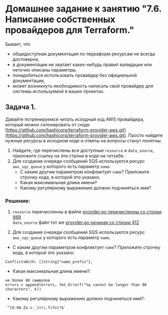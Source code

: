 # Домашнее задание к занятию "7.6. Написание собственных провайдеров для Terraform."

Бывает, что 
* общедоступная документация по терраформ ресурсам не всегда достоверна,
* в документации не хватает каких-нибудь правил валидации или неточно описаны параметры,
* понадобиться использовать провайдер без официальной документации,
* может возникнуть необходимость написать свой провайдер для системы используемой в ваших проектах.   

## Задача 1. 
Давайте потренируемся читать исходный код AWS провайдера, который можно склонировать от сюда: 
[https://github.com/hashicorp/terraform-provider-aws.git](https://github.com/hashicorp/terraform-provider-aws.git).
Просто найдите нужные ресурсы в исходном коде и ответы на вопросы станут понятны.  


1. Найдите, где перечислены все доступные `resource` и `data_source`, приложите ссылку на эти строки в коде на 
гитхабе.   
1. Для создания очереди сообщений SQS используется ресурс `aws_sqs_queue` у которого есть параметр `name`. 
    * С каким другим параметром конфликтует `name`? Приложите строчку кода, в которой это указано.
    * Какая максимальная длина имени? 
    * Какому регулярному выражению должно подчиняться имя? 

### Решение:
1. `resource` перечисленны в файле [provider.go перечисленны со строки 868](https://github.com/hashicorp/terraform-provider-aws/blob/de6bf7541dd8a5c81d0471e7e8cb76eb76578e66/internal/provider/provider.go#L868)  
   `data_source` файл тот же [provider.go начиная со строки 412](https://github.com/hashicorp/terraform-provider-aws/blob/de6bf7541dd8a5c81d0471e7e8cb76eb76578e66/internal/provider/provider.go#L412)

2. Для создания очереди сообщений SQS используется ресурс `aws_sqs_queue` у которого есть параметр `name`.
 
* С каким другим параметром конфликтует `name`? Приложите строчку кода, в которой это указано:
```shell
ConflictsWith: []string{"name_prefix"},
```

* Какая максимальная длина имени?: 
```shell
не более 80 символов
errors = append(errors, fmt.Errorf("%q cannot be longer than 80 characters", k))
```

* Какому регулярному выражению должно подчиняться имя?:
```shell
`^[0-9A-Za-z-_]+(\.fifo)?$`
```